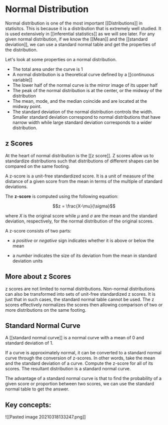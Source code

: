 # Normal Distribution

Normal distribution is one of the most important [[Distributions]] in statisitcs. This is because it is a distribution that is extremely well studied. It is used extensively in [[inferential statistics]] as we will see later. For any given normal distribution, if we know the [[Mean]] and the [[standard deviation]], we can use a standard normal table and get the properties of the distribution. 

Let's look at some properties on a normal distribution. 

* The total area under the curve is 1
* A normal distribution is a theoretical curve defined by a [[continuous variable]]
* The lower half of the normal curve is the mirror image of its upper half
* The peak of the normal distribution is at the center, or the midway of the distribution
* The mean, mode, and the median coincide and are located at the midway point. 
* The standard deviation of the normal distribution controls the width. Smaller standard deviation correspond to normal distributions that have narrow width while large standard deviation corresponds to a wider distribution. 

## z Scores

At the heart of normal distribution is the [[z score]]. Z scores allow us to standardize distributions such that distributions of different shapes can be compared on the same footing. 

A z-score is a unit-free standardized score. It is a unit of measure of the distance of a given score from the mean in terms of the multiple of standard deviations. 

The **z-score** is computed using the following equation:

$$z = \frac{X-\mu}{\sigma}$$

where  $X$ is the original score while $\mu$ and $\sigma$ are the mean and the standard deviation, respectively, for the normal distribution of the original scores.

A z-score consists of two parts:

-   a _positive_ or _negative_ sign indicates whether it is above or below the mean
    
-   a _number_ indicates the size of its deviation from the mean in standard deviation units

## More about z Scores

z scores are not limited to normal distributions. Non-normal distributions can also be transformed into sets of unit-free standardized z scores. It is just that in such cases, the standard normal table cannot be used. The z scores effectively normalizes the scores then allowing comparison of two or more distributions on the same footing. 

## Standard Normal Curve
A [[standard normal curve]] is a normal curve with a mean of 0 and standard deviation of 1. 

If a curve is approximately normal, it can be converted to a standard normal curve through the conversion of z-scores. In other words, take the mean and the standard deviation of a curve. Compute the z-score for all of its scores. The resultant distribution is a standard normal curve. 

The advantage of a standard normal curve is that to find the probability of a given score or proportion between two scores, we can use the standard normal table to get the answer. 

## Key concepts: 

![[Pasted image 20210318133247.png]]